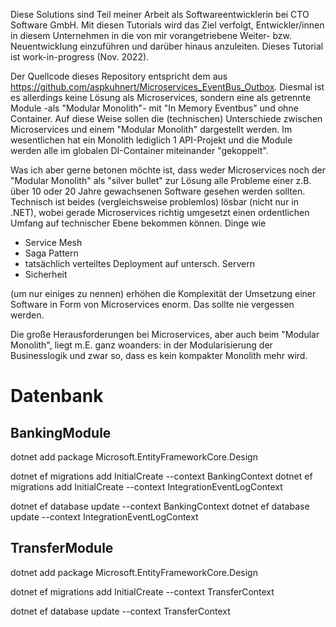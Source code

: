 Diese Solutions sind Teil meiner Arbeit als Softwareentwicklerin bei CTO Software GmbH. Mit diesen Tutorials wird das Ziel verfolgt, Entwickler/innen in diesem Unternehmen in die von mir vorangetriebene Weiter- bzw. Neuentwicklung einzuführen und darüber hinaus anzuleiten. Dieses Tutorial ist work-in-progress (Nov. 2022).

Der Quellcode dieses Repository entspricht dem aus https://github.com/aspkuhnert/Microservices_EventBus_Outbox. Diesmal ist es allerdings keine Lösung als Microservices, sondern eine als getrennte Module -als "Modular Monolith"- mit "In Memory Eventbus" und ohne Container. Auf diese Weise sollen die (technischen) Unterschiede zwischen Microservices und einem "Modular Monolith" dargestellt werden. Im wesentlichen hat ein Monolith lediglich 1 API-Projekt und die Module werden alle im globalen DI-Container miteinander "gekoppelt".

Was ich aber gerne betonen möchte ist, dass weder Microservices noch der "Modular Monolith" als "silver bullet" zur Lösung alle Probleme einer z.B. über 10 oder 20 Jahre gewachsenen Software gesehen werden sollten. Technisch ist beides (vergleichsweise problemlos) lösbar (nicht nur in .NET), wobei gerade Microservices richtig umgesetzt einen ordentlichen Umfang auf technischer Ebene bekommen können. Dinge wie 
- Service Mesh
- Saga Pattern
- tatsächlich verteiltes Deployment auf untersch. Servern
- Sicherheit

(um nur einiges zu nennen) erhöhen die Komplexität der Umsetzung einer Software in Form von Microservices enorm. Das sollte nie vergessen werden.

Die große Herausforderungen bei Microservices, aber auch beim "Modular Monolith", liegt m.E. ganz woanders: in der Modularisierung der Businesslogik und zwar so, dass es kein kompakter Monolith mehr wird.

# Datenbank

## BankingModule

dotnet add package Microsoft.EntityFrameworkCore.Design

dotnet ef migrations add InitialCreate --context BankingContext
dotnet ef migrations add InitialCreate --context IntegrationEventLogContext

dotnet ef database update --context BankingContext
dotnet ef database update --context IntegrationEventLogContext

## TransferModule

dotnet add package Microsoft.EntityFrameworkCore.Design

dotnet ef migrations add InitialCreate --context TransferContext

dotnet ef database update --context TransferContext
